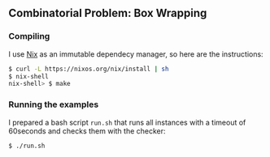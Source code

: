 ## Combinatorial Problem: Box Wrapping

### Compiling

I use [Nix](https://nixos.org/nix/about.html) as an immutable dependecy manager, so here are the instructions:

```bash
$ curl -L https://nixos.org/nix/install | sh
$ nix-shell
nix-shell> $ make
```

### Running the examples

I prepared a bash script `run.sh` that runs all instances with a timeout of 60seconds and checks them with the checker:

```bash
$ ./run.sh
```
